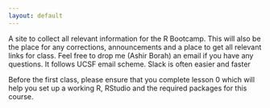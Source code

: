 ```yaml
---
layout: default
---
```


A site to collect all relevant information for the R Bootcamp. This will also be the place for any corrections, announcements and a place to get all relevant links for class. Feel free to drop me (Ashir Borah) an email if you have any questions. It follows UCSF email scheme. Slack is often easier and faster

Before the first class, please ensure that you complete lesson 0 which will help you set up a working R, RStudio and the required packages for this course.